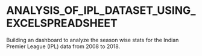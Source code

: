 # ANALYSIS_OF_IPL_DATASET_USING_EXCELSPREADSHEET
Building an dashboard to analyze the season wise stats for the Indian Premier League (IPL) data from 2008 to 2018.
